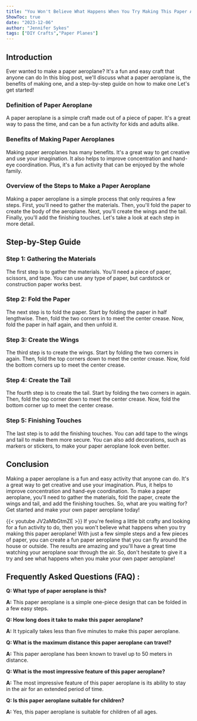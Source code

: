 ```yaml
---
title: "You Won't Believe What Happens When You Try Making This Paper Aeroplane!"
ShowToc: true 
date: "2023-12-06"
author: "Jennifer Sykes" 
tags: ["DIY Crafts","Paper Planes"]
---
```

## Introduction

Ever wanted to make a paper aeroplane? It's a fun and easy craft that anyone can do In this blog post, we'll discuss what a paper aeroplane is, the benefits of making one, and a step-by-step guide on how to make one Let's get started!

### Definition of Paper Aeroplane

A paper aeroplane is a simple craft made out of a piece of paper. It's a great way to pass the time, and can be a fun activity for kids and adults alike.

### Benefits of Making Paper Aeroplanes

Making paper aeroplanes has many benefits. It's a great way to get creative and use your imagination. It also helps to improve concentration and hand-eye coordination. Plus, it's a fun activity that can be enjoyed by the whole family.

### Overview of the Steps to Make a Paper Aeroplane

Making a paper aeroplane is a simple process that only requires a few steps. First, you'll need to gather the materials. Then, you'll fold the paper to create the body of the aeroplane. Next, you'll create the wings and the tail. Finally, you'll add the finishing touches. Let's take a look at each step in more detail.

## Step-by-Step Guide

### Step 1: Gathering the Materials

The first step is to gather the materials. You'll need a piece of paper, scissors, and tape. You can use any type of paper, but cardstock or construction paper works best.

### Step 2: Fold the Paper

The next step is to fold the paper. Start by folding the paper in half lengthwise. Then, fold the two corners in to meet the center crease. Now, fold the paper in half again, and then unfold it.

### Step 3: Create the Wings

The third step is to create the wings. Start by folding the two corners in again. Then, fold the top corners down to meet the center crease. Now, fold the bottom corners up to meet the center crease.

### Step 4: Create the Tail

The fourth step is to create the tail. Start by folding the two corners in again. Then, fold the top corner down to meet the center crease. Now, fold the bottom corner up to meet the center crease.

### Step 5: Finishing Touches

The last step is to add the finishing touches. You can add tape to the wings and tail to make them more secure. You can also add decorations, such as markers or stickers, to make your paper aeroplane look even better.

## Conclusion

Making a paper aeroplane is a fun and easy activity that anyone can do. It's a great way to get creative and use your imagination. Plus, it helps to improve concentration and hand-eye coordination. To make a paper aeroplane, you'll need to gather the materials, fold the paper, create the wings and tail, and add the finishing touches. So, what are you waiting for? Get started and make your own paper aeroplane today!

{{< youtube JV2aMbGtmZE >}} 
If you're feeling a little bit crafty and looking for a fun activity to do, then you won't believe what happens when you try making this paper aeroplane! With just a few simple steps and a few pieces of paper, you can create a fun paper aeroplane that you can fly around the house or outside. The results are amazing and you'll have a great time watching your aeroplane soar through the air. So, don't hesitate to give it a try and see what happens when you make your own paper aeroplane!

## Frequently Asked Questions (FAQ) :
**Q: What type of paper aeroplane is this?**

**A:** This paper aeroplane is a simple one-piece design that can be folded in a few easy steps.

**Q: How long does it take to make this paper aeroplane?**

**A:** It typically takes less than five minutes to make this paper aeroplane.

**Q: What is the maximum distance this paper aeroplane can travel?**

**A:** This paper aeroplane has been known to travel up to 50 meters in distance.

**Q: What is the most impressive feature of this paper aeroplane?**

**A:** The most impressive feature of this paper aeroplane is its ability to stay in the air for an extended period of time.

**Q: Is this paper aeroplane suitable for children?**

**A:** Yes, this paper aeroplane is suitable for children of all ages.



